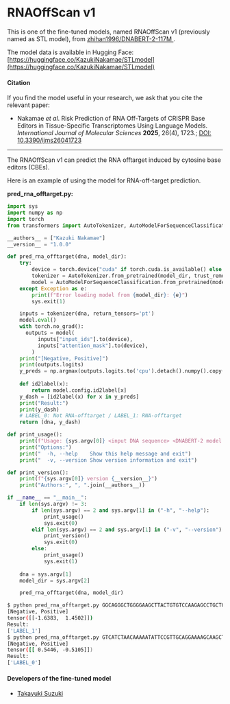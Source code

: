 # RNAOffScan v1

This is one of the fine-tuned models, named RNAOffScan v1 (previously named as STL model), from [zhihan1996/DNABERT-2-117M
](https://huggingface.co/zhihan1996/DNABERT-2-117M).

The model data is available in Hugging Face: [https://huggingface.co/KazukiNakamae/STLmodel](https://huggingface.co/KazukiNakamae/STLmodel)

#### Citation

If you find the model useful in your research, we ask that you cite the relevant paper:

- Nakamae *et al*. Risk Prediction of RNA Off-Targets of CRISPR Base Editors in Tissue-Specific Transcriptomes Using Language Models. *International Journal of Molecular Sciences* **2025**, 26(4), 1723.; [DOI: 10.3390/ijms26041723](https://doi.org/10.3390/ijms26041723)

---

The RNAOffScan v1 can predict the RNA offtarget induced by cytosine base editors (CBEs).

Here is an example of using the model for RNA-off-target prediction.

**pred_rna_offtarget.py:**

```python
import sys
import numpy as np
import torch
from transformers import AutoTokenizer, AutoModelForSequenceClassification

__authors__ = ["Kazuki Nakamae"]
__version__ = "1.0.0"

def pred_rna_offtarget(dna, model_dir):
    try:
        device = torch.device("cuda" if torch.cuda.is_available() else "cpu")
        tokenizer = AutoTokenizer.from_pretrained(model_dir, trust_remote_code=True)
        model = AutoModelForSequenceClassification.from_pretrained(model_dir, trust_remote_code=True).to(device)
    except Exception as e:
        print(f"Error loading model from {model_dir}: {e}")
        sys.exit(1)

    inputs = tokenizer(dna, return_tensors='pt')
    model.eval() 
    with torch.no_grad():
      outputs = model(
          inputs["input_ids"].to(device), 
          inputs["attention_mask"].to(device),
        )
    print("[Negative, Positive]")
    print(outputs.logits)
    y_preds = np.argmax(outputs.logits.to('cpu').detach().numpy().copy(), axis=1)
    
    def id2label(x):
        return model.config.id2label[x]
    y_dash = [id2label(x) for x in y_preds]
    print("Result:")
    print(y_dash)
    # LABEL_0: Not RNA-offtarget / LABEL_1: RNA-offtarget
    return (dna, y_dash)

def print_usage():
    print(f"Usage: {sys.argv[0]} <input DNA sequence> <DNABERT-2 model directory>")
    print("Options:")
    print("  -h, --help    Show this help message and exit")
    print("  -v, --version Show version information and exit")

def print_version():
    print(f"{sys.argv[0]} version {__version__}")
    print("Authors:", ", ".join(__authors__))

if __name__ == "__main__":
    if len(sys.argv) != 3:
        if len(sys.argv) == 2 and sys.argv[1] in ("-h", "--help"):
            print_usage()
            sys.exit(0)
        elif len(sys.argv) == 2 and sys.argv[1] in ("-v", "--version"):
            print_version()
            sys.exit(0)
        else:
            print_usage()
            sys.exit(1)
    
    dna = sys.argv[1]
    model_dir = sys.argv[2]

    pred_rna_offtarget(dna, model_dir)
```

```bash
$ python pred_rna_offtarget.py GGCAGGGCTGGGGAAGCTTACTGTGTCCAAGAGCCTGCTG KazukiNakamae/STLmodel;
[Negative, Positive]
tensor([[-1.6383,  1.4502]])
Result:
['LABEL_1']
$ python pred_rna_offtarget.py GTCATCTAACAAAAATATTCCGTTGCAGGAAAAGCAAGCT KazukiNakamae/STLmodel;
[Negative, Positive]
tensor([[ 0.5446, -0.5105]])
Result:
['LABEL_0']
```

#### Developers of the fine-tuned model
- [Takayuki Suzuki](https://github.com/szktkyk)
